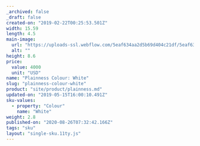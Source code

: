 ```yaml
---
_archived: false
_draft: false
created-on: "2019-02-22T00:25:53.501Z"
width: 15.59
length: 4.5
main-image:
  url: "https://uploads-ssl.webflow.com/5eaf634aa2d5b69d404c21df/5eaf634aa2d5b69b234c2257_store-item-2.jpg"
  alt: ""
height: 8.6
price:
  value: 4000
  unit: "USD"
name: "Plainness Colour: White"
slug: "plainness-colour-white"
product: "site/product/plainness.md"
updated-on: "2019-05-15T16:00:10.491Z"
sku-values:
  - property: "Colour"
    name: "White"
weight: 2.8
published-on: "2020-08-26T07:32:42.166Z"
tags: "sku"
layout: "single-sku.11ty.js"
---
```



